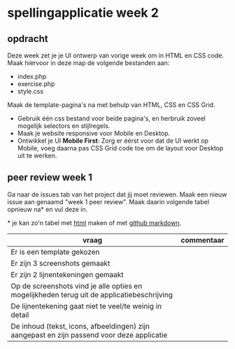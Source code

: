 # spellingapplicatie week 2

## opdracht

Deze week zet je je UI ontwerp van vorige week om in HTML en CSS code. Maak hiervoor in deze map de volgende bestanden aan:

 - index.php
 - exercise.php
 - style.css

Maak de template-pagina's na met behulp van HTML, CSS en CSS Grid. 

 - Gebruik één css bestand voor beide pagina's, en herbruik zoveel mogelijk selectors en stijlregels.
 - Maak je website responsive voor Mobile en Desktop.
 - Ontwikkel je UI **Mobile First**: Zorg er éérst voor dat de UI werkt op Mobile, voeg daarna pas CSS Grid code toe om de layout voor Desktop uit te werken.

## peer review week 1

Ga naar de issues tab van het project dat jij moet reviewen. Maak een nieuw issue aan genaamd "week 1 peer review". Maak daarin volgende tabel opnieuw na* en vul deze in.

\* je kan zo'n tabel met [html](https://www.w3schools.com/html/html_tables.asp) maken of met [github markdown](https://help.github.com/en/github/writing-on-github/organizing-information-with-tables).

| vraag | commentaar |
| --- | --- |
| Er is een template gekozen | |
| Er zijn 3 screenshots gemaakt | |
| Er zijn 2 lijnentekeningen gemaakt | |
| Op de screenshots vind je alle opties en mogelijkheden terug uit de applicatiebeschrijving |  |
| De lijnentekening gaat niet te veel/te weinig in detail |  |
| De inhoud (tekst, icons, afbeeldingen) zijn aangepast en zijn passend voor deze applicatie |  |